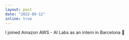 ```yaml
---
layout: post
date: "2022-09-12"
inline: true
---
```


I joined Amazon AWS - AI Labs as an intern in Barcelona :rocket:
